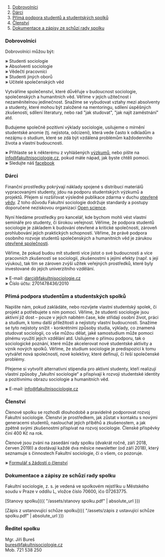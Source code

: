 
1. [Dobrovolníci](#dobrovolníci)
2. [Dárci](#dárci)
3. [Přímá podpora studentů a studentských spolků](#přímá-podpora-studentů-a-studentských-spolků) 
4. [Členství](#členství)   
5. [Dokumentace a zápisy ze schůzí rady spolku](#dokumentace-a-zápisy-ze-schůzí-rady-spolku)


### Dobrovolníci
Dobrovolníci můžou být: 
  
**»** Studenti sociologie     
**»**	Absolventi sociologie    
**»**	Vědečtí pracovníci   
**»**	Studenti jiných oborů   
**»**	Učitelé společenských věd     
  
Vytváříme společenství, které důvěřuje v budoucnost sociologie, společenských a humanitních věd. Věříme v jejich užitečnost i nezaměnitelnou jedinečnost. Snažíme se vybudovat vztahy mezi absolventy a studenty, které mohou být založené na mentoringu, sdílení úspěšných zkušeností, sdílení literatury, nebo rad "jak studovat", "jak najít zaměstnání" atd. 

Budujeme společně pozitivní výklady sociologie, usilujeme o mírnění studentské anomie (tj. nejistota, odcizení), která vede často k odkladům a nezájmu o studium, které se zdá být vzdálená problémům každodenního života a vlastní budoucnosti.

  **»** Přihlaste se k některému z vyhlášených [výzkumů](http://fakultnisociologie.cz/vyzkumy/), nebo pište na info@fakultnisociologie.cz, pokud máte nápad, jak byste chtěli pomoci.     
   **»** Sledujte náš [facebook](https://www.facebook.com/fakultnisociologie/) 

### Dárci   
Finanční prostředky pokrývají náklady spojené s distribucí materiálů vypracovanými studenty, jdou na podporu studentských výzkumů a projektů. Přejem si rozšiřovat výsledné publikace zdarma v duchu [otevřené vědy](https://en.wikipedia.org/wiki/Open_science). Z toho důvodu Fakultní sociologie dodržuje standardy a postupy doporučené neziskovou organizací [Open science](https://cos.io/).

Nyní hledáme prostředky pro kancelář, kde bychom mohli vést vlastní semináře pro studenty, či širokou veřejnost. Věříme, že podpora studentů sociologie je základem k budování otevřené a kritické společnosti, zároveň prohlubování jejich praktických schopností. Věříme, že právě podpora osobního rozvoje studentů společenských a humanitních věd je zárukou [otevřené společnosti](https://cs.wikipedia.org/wiki/Otev%C5%99en%C3%A1_spole%C4%8Dnost).   

Věříme, že pokud budou mít studenti více jistot o své budoucnosti a více pracovních zkušeností se sociologií, zkušenostmi s jejími efekty (např. s její výukou), tak tím se zároven zvýší užitek veřejných prostředků, které byly investované do jejich univerzitního vzdělání. 

**»**	E-mail: darci@fakultnisociologie.cz   
**»** Číslo účtu: 2701478436/2010


### Přímá podpora studentům a studentských spolků    
Napište nám, pokud zakládáte, nebo rozvíjete vlastní studentský spolek, či projekt a potřebujete s ním pomoci. Věříme, že studenti sociologie jsou aktivní již dost – pouze v jejich nabitém čase, kde střídají osobní život, práci a studium, k tomu další příležitosti a nejistoty vlastní budoucnosti. Snažíme se tyto nejistoty snížit - konkrétními způsoby studia, výklady, co znamená studovat sociologii, co vše můžou dělat, jaké samostudium může pomoci plnému využití jejich vzdělání atd. Usilujeme o přímou podporu, tak o sociologické poznání, které může akcelerovat nové studentské aktivity a vznik nových spolků. Věříme, že studium sociologie je predispozicí k tomu vytvářet nová společností, nové kolektivy, které definují, či řeší společenské problémy.     

Přejeme si vytvořit alternativní stipendia pro aktivní studenty, kteří realizují vlastní způsoby „fakultní sociologie“ a přispívají k rozvoji studentské identity a pozitivnímu obrazu sociologie a humanitních věd.     

**»** E-mail: info@fakultnisociologie.cz    
 

### Členství      
Členové spolku se rozhodli dlouhodobě a pravidelně podporovat rozvoj Fakultní sociologie. Členství je prostředkem, jak zůstat v kontaktu s novými generacemi studentů, naslouchat jejich příběhů a zkušenostem, a jak zpětně svými zkušenostmi příspívat na rozvoj sociologie. Členské příspěvky činí 400 Kč na rok.   

Členové jsou zváni na zasedání rady spolku (dvakrát ročně, září 2018, červen 2019)) a dostávají každé dva měsíce newsletter (od září 2018), který seznamuje s činnostech Fakultní sociologie, či o všem, co pozoruje.     

**»** [Formulář s žádostí o členství](https://goo.gl/forms/DwMKyVEUZyymNk1F2)       


### Dokumentace a zápisy ze schůzí rady spolku

Fakultní sociologie, z. s. je vedená ve spolkovém rejstříku u Městského soudu v Praze v oddílu L, vložce číslo 70600, ičo 07263775.

[Stanovy spolku]({{ "/assets/stanovy spolku.pdf" | absolute_url }})

[Zápis z ustanovující schůze spolku]({{ "/assets/zápis z ustavující schůze spolku.pdf" | absolute_url }})

### Ředitel spolku

Mgr. Jiří Bureš     
bures@fakultnisociologie.cz  
Mob. 721 538 250     


